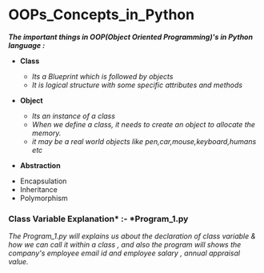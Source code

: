 # OOPs_Concepts_in_Python

***The important things in OOP(Object Oriented Programming)'s in Python language :***

   * **Class**
        * *Its a Blueprint which is followed by objects*
        * *It is logical structure with some specific attributes and methods*
        
   * **Object**
        * *Its an instance of a class*
        * *When we define a class, it needs to create an object to allocate the memory.*
        * *it may be a real world objects like pen,car,mouse,keyboard,humans etc*
        
   * **Abstraction**
   - Encapsulation
   - Inheritance 
   - Polymorphism
   

   
         
         
   


   

   ### **Class Variable Explanation*** :- ***Program_1.py**
  
  *The Program_1.py will explains us about the declaration of class variable & how we can call it within a class ,
    and also the program will shows the company's employee email id and employee salary , annual appraisal value.*

  
